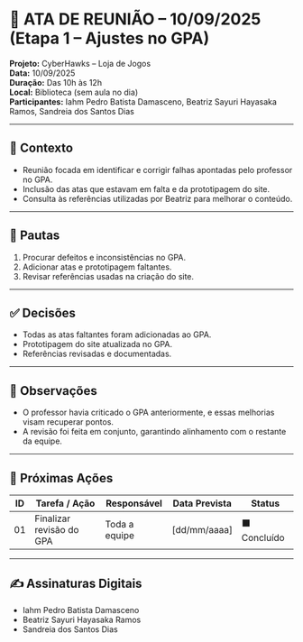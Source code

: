 # 📝 ATA DE REUNIÃO – 10/09/2025 (Etapa 1 – Ajustes no GPA)

**Projeto:** CyberHawks – Loja de Jogos  
**Data:** 10/09/2025  
**Duração:** Das 10h às 12h  
**Local:** Biblioteca (sem aula no dia)  
**Participantes:** Iahm Pedro Batista Damasceno, Beatriz Sayuri Hayasaka Ramos, Sandreia dos Santos Dias  

---

## 🎯 Contexto
- Reunião focada em identificar e corrigir falhas apontadas pelo professor no GPA.  
- Inclusão das atas que estavam em falta e da prototipagem do site.  
- Consulta às referências utilizadas por Beatriz para melhorar o conteúdo.  

---

## 📌 Pautas
1. Procurar defeitos e inconsistências no GPA.  
2. Adicionar atas e prototipagem faltantes.  
3. Revisar referências usadas na criação do site.  

---

## ✅ Decisões
- Todas as atas faltantes foram adicionadas ao GPA.  
- Prototipagem do site atualizada no GPA.  
- Referências revisadas e documentadas.  

---

## 📝 Observações
- O professor havia criticado o GPA anteriormente, e essas melhorias visam recuperar pontos.  
- A revisão foi feita em conjunto, garantindo alinhamento com o restante da equipe.  

---

## 🚀 Próximas Ações
| ID  | Tarefa / Ação          | Responsável | Data Prevista | Status |
|-----|-----------------------|-------------|---------------|--------|
| 01  | Finalizar revisão do GPA | Toda a equipe | [dd/mm/aaaa] | ⬛ Concluído |

---

## ✍️ Assinaturas Digitais
- Iahm Pedro Batista Damasceno  
- Beatriz Sayuri Hayasaka Ramos  
- Sandreia dos Santos Dias  
